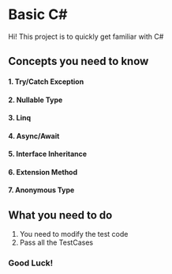 # Basic C#
Hi! This project is to quickly get familiar with C#

## Concepts you need to know
#### 1. Try/Catch Exception
#### 2. Nullable Type
#### 3. Linq
#### 4. Async/Await
#### 5. Interface Inheritance
#### 6. Extension Method
#### 7. Anonymous Type


## What you need to do
1. You need to modify the test code
2. Pass all the TestCases


### Good Luck!
